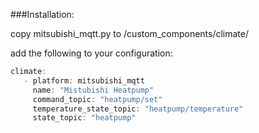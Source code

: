 

###Installation:

copy mitsubishi_mqtt.py to <home assistant config directory>/custom_components/climate/

add the following to your configuration:
```c++
climate:
   - platform: mitsubishi_mqtt
     name: "Mistubishi Heatpump"
     command_topic: "heatpump/set"
     temperature_state_topic: "heatpump/temperature"
     state_topic: "heatpump"

```
